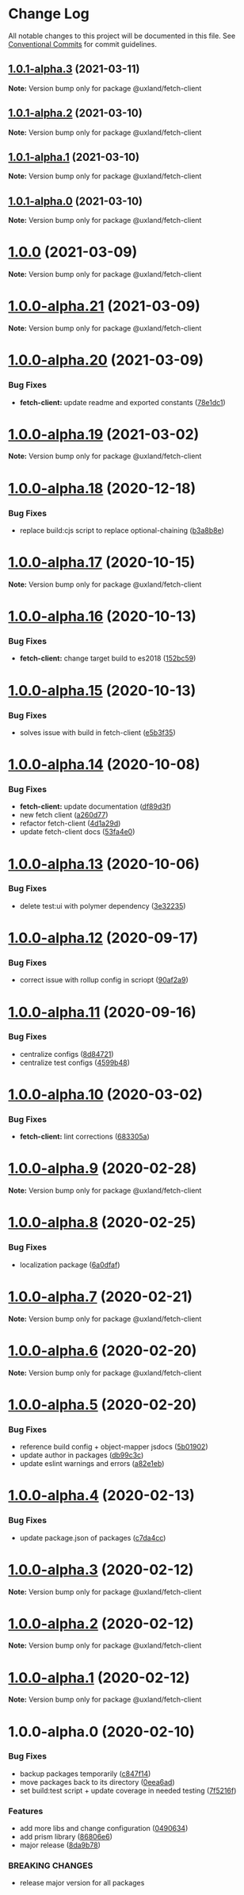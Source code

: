 # Change Log

All notable changes to this project will be documented in this file.
See [Conventional Commits](https://conventionalcommits.org) for commit guidelines.

## [1.0.1-alpha.3](https://github.com/uxland/uxland/compare/@uxland/fetch-client@1.0.1-alpha.2...@uxland/fetch-client@1.0.1-alpha.3) (2021-03-11)

**Note:** Version bump only for package @uxland/fetch-client





## [1.0.1-alpha.2](https://github.com/uxland/uxland/compare/@uxland/fetch-client@1.0.1-alpha.1...@uxland/fetch-client@1.0.1-alpha.2) (2021-03-10)

**Note:** Version bump only for package @uxland/fetch-client





## [1.0.1-alpha.1](https://github.com/uxland/uxland/compare/@uxland/fetch-client@1.0.1-alpha.0...@uxland/fetch-client@1.0.1-alpha.1) (2021-03-10)

**Note:** Version bump only for package @uxland/fetch-client





## [1.0.1-alpha.0](https://github.com/uxland/uxland/compare/@uxland/fetch-client@1.0.0...@uxland/fetch-client@1.0.1-alpha.0) (2021-03-10)

**Note:** Version bump only for package @uxland/fetch-client





# [1.0.0](https://github.com/uxland/uxland/compare/@uxland/fetch-client@1.0.0-alpha.21...@uxland/fetch-client@1.0.0) (2021-03-09)

**Note:** Version bump only for package @uxland/fetch-client





# [1.0.0-alpha.21](https://github.com/uxland/uxland/compare/@uxland/fetch-client@1.0.0-alpha.20...@uxland/fetch-client@1.0.0-alpha.21) (2021-03-09)

**Note:** Version bump only for package @uxland/fetch-client





# [1.0.0-alpha.20](https://github.com/uxland/uxland/compare/@uxland/fetch-client@1.0.0-alpha.19...@uxland/fetch-client@1.0.0-alpha.20) (2021-03-09)


### Bug Fixes

* **fetch-client:** update readme and exported constants ([78e1dc1](https://github.com/uxland/uxland/commit/78e1dc130173488b7efac63c0ba4bec9b292f2e0))





# [1.0.0-alpha.19](https://github.com/uxland/uxland/compare/@uxland/fetch-client@1.0.0-alpha.18...@uxland/fetch-client@1.0.0-alpha.19) (2021-03-02)

**Note:** Version bump only for package @uxland/fetch-client





# [1.0.0-alpha.18](https://github.com/uxland/uxland/compare/@uxland/fetch-client@1.0.0-alpha.17...@uxland/fetch-client@1.0.0-alpha.18) (2020-12-18)


### Bug Fixes

* replace build:cjs script to replace optional-chaining ([b3a8b8e](https://github.com/uxland/uxland/commit/b3a8b8e06843d92ee7b11d5c021758a4ba016820))





# [1.0.0-alpha.17](https://github.com/uxland/uxland/compare/@uxland/fetch-client@1.0.0-alpha.16...@uxland/fetch-client@1.0.0-alpha.17) (2020-10-15)

**Note:** Version bump only for package @uxland/fetch-client





# [1.0.0-alpha.16](https://github.com/uxland/uxland/compare/@uxland/fetch-client@1.0.0-alpha.15...@uxland/fetch-client@1.0.0-alpha.16) (2020-10-13)


### Bug Fixes

* **fetch-client:** change target build to es2018 ([152bc59](https://github.com/uxland/uxland/commit/152bc59add88f5dfd4b15976cadbd8d9bd12780c))





# [1.0.0-alpha.15](https://github.com/uxland/uxland/compare/@uxland/fetch-client@1.0.0-alpha.14...@uxland/fetch-client@1.0.0-alpha.15) (2020-10-13)


### Bug Fixes

* solves issue with build in fetch-client ([e5b3f35](https://github.com/uxland/uxland/commit/e5b3f35931f31e46b90a747d3aaf3f757ead03b4))





# [1.0.0-alpha.14](https://github.com/uxland/uxland/compare/@uxland/fetch-client@1.0.0-alpha.13...@uxland/fetch-client@1.0.0-alpha.14) (2020-10-08)


### Bug Fixes

* **fetch-client:** update documentation ([df89d3f](https://github.com/uxland/uxland/commit/df89d3f005eafb11b8090899135ff182658bd325))
* new fetch client ([a260d77](https://github.com/uxland/uxland/commit/a260d7799105a0806b908584a39dc526acc36514))
* refactor fetch-client ([4d1a29d](https://github.com/uxland/uxland/commit/4d1a29d49d29d9125d07d039ebb8e8063c2b2f93))
* update fetch-client docs ([53fa4e0](https://github.com/uxland/uxland/commit/53fa4e0353548d78205fb7b53ec34d57eafa626d))





# [1.0.0-alpha.13](https://github.com/uxland/uxland/compare/@uxland/fetch-client@1.0.0-alpha.12...@uxland/fetch-client@1.0.0-alpha.13) (2020-10-06)


### Bug Fixes

* delete test:ui with polymer dependency ([3e32235](https://github.com/uxland/uxland/commit/3e3223503c2ef62273288bdb64482331f8b97ff9))





# [1.0.0-alpha.12](https://github.com/uxland/uxland/compare/@uxland/fetch-client@1.0.0-alpha.11...@uxland/fetch-client@1.0.0-alpha.12) (2020-09-17)


### Bug Fixes

* correct issue with rollup config in scriopt ([90af2a9](https://github.com/uxland/uxland/commit/90af2a98dee24cc4ce4a379c52c95f0495b7934c))





# [1.0.0-alpha.11](https://github.com/uxland/uxland/compare/@uxland/fetch-client@1.0.0-alpha.10...@uxland/fetch-client@1.0.0-alpha.11) (2020-09-16)


### Bug Fixes

* centralize configs ([8d84721](https://github.com/uxland/uxland/commit/8d84721bcec875272f05b4269ad978f0606e934b))
* centralize test configs ([4599b48](https://github.com/uxland/uxland/commit/4599b488f82d5884bac6ee7dee33437c13bba054))





# [1.0.0-alpha.10](https://github.com/uxland/uxland/compare/@uxland/fetch-client@1.0.0-alpha.9...@uxland/fetch-client@1.0.0-alpha.10) (2020-03-02)


### Bug Fixes

* **fetch-client:** lint corrections ([683305a](https://github.com/uxland/uxland/commit/683305af0abe12fa72fb3c35046e8e15f9e7f084))





# [1.0.0-alpha.9](https://github.com/uxland/uxland/compare/@uxland/fetch-client@1.0.0-alpha.8...@uxland/fetch-client@1.0.0-alpha.9) (2020-02-28)

**Note:** Version bump only for package @uxland/fetch-client





# [1.0.0-alpha.8](https://github.com/uxland/uxland/compare/@uxland/fetch-client@1.0.0-alpha.7...@uxland/fetch-client@1.0.0-alpha.8) (2020-02-25)


### Bug Fixes

* localization package ([6a0dfaf](https://github.com/uxland/uxland/commit/6a0dfaf7d9ca7c2a05385b2c9b970b372ce6d751))





# [1.0.0-alpha.7](https://github.com/uxland/uxland/compare/@uxland/fetch-client@1.0.0-alpha.6...@uxland/fetch-client@1.0.0-alpha.7) (2020-02-21)

**Note:** Version bump only for package @uxland/fetch-client





# [1.0.0-alpha.6](https://github.com/uxland/uxland/compare/@uxland/fetch-client@1.0.0-alpha.5...@uxland/fetch-client@1.0.0-alpha.6) (2020-02-20)

**Note:** Version bump only for package @uxland/fetch-client





# [1.0.0-alpha.5](https://github.com/uxland/uxland/compare/@uxland/fetch-client@1.0.0-alpha.4...@uxland/fetch-client@1.0.0-alpha.5) (2020-02-20)


### Bug Fixes

* reference build config + object-mapper jsdocs ([5b01902](https://github.com/uxland/uxland/commit/5b01902d900a4105f5a9d3f841ffe04bb7d3d984))
* update author in packages ([db99c3c](https://github.com/uxland/uxland/commit/db99c3c8c54fd0d62dfb0d7894e0e8b0962751b0))
* update eslint warnings and errors ([a82e1eb](https://github.com/uxland/uxland/commit/a82e1eb57b9c19b16639011f01449a5a14931e01))





# [1.0.0-alpha.4](https://github.com/uxland/uxland/compare/@uxland/fetch-client@1.0.0-alpha.3...@uxland/fetch-client@1.0.0-alpha.4) (2020-02-13)


### Bug Fixes

* update package.json of packages ([c7da4cc](https://github.com/uxland/uxland/commit/c7da4cc392a63bd25bc74c6c5b327eaa03034640))





# [1.0.0-alpha.3](https://github.com/uxland/uxland/compare/@uxland/fetch-client@1.0.0-alpha.2...@uxland/fetch-client@1.0.0-alpha.3) (2020-02-12)

**Note:** Version bump only for package @uxland/fetch-client





# [1.0.0-alpha.2](https://github.com/uxland/uxland/compare/@uxland/fetch-client@1.0.0-alpha.1...@uxland/fetch-client@1.0.0-alpha.2) (2020-02-12)

**Note:** Version bump only for package @uxland/fetch-client





# [1.0.0-alpha.1](https://github.com/uxland/uxland/compare/@uxland/fetch-client@1.0.0-alpha.0...@uxland/fetch-client@1.0.0-alpha.1) (2020-02-12)

**Note:** Version bump only for package @uxland/fetch-client





# 1.0.0-alpha.0 (2020-02-10)


### Bug Fixes

* backup packages temporarily ([c847f14](https://github.com/uxland/uxland/commit/c847f142017fe0e82aa1878eac8f5b85f53e1a64))
* move packages back to its directory ([0eea6ad](https://github.com/uxland/uxland/commit/0eea6adfd92ba174c19df1314232f85aa8b58af2))
* set build:test script + update coverage in needed testing ([7f5216f](https://github.com/uxland/uxland/commit/7f5216fc89a02ac321b28beefee390ef8a920198))


### Features

* add more libs and change configuration ([0490634](https://github.com/uxland/uxland/commit/04906342ddbeebeb8c845fe89bfb4daf91ecf106))
* add prism library ([86806e6](https://github.com/uxland/uxland/commit/86806e64e5db580871883b144361b10cf5dbe0d2))
* major release ([8da9b78](https://github.com/uxland/uxland/commit/8da9b78b9bbf4965feaeaa583f39e5ede9374d5a))


### BREAKING CHANGES

* release major version for all packages
